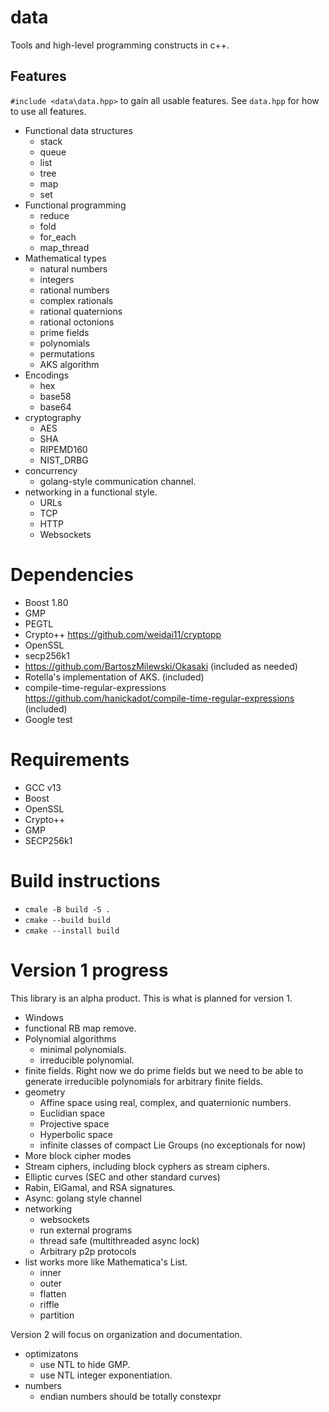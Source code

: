 # data
Tools and high-level programming constructs in c++.

## Features 

`#include <data\data.hpp>` to gain all usable features. See `data.hpp` for 
how to use all features. 

  * Functional data structures
    * stack
    * queue
    * list
    * tree
    * map
    * set
  * Functional programming
    * reduce
    * fold
    * for_each
    * map_thread
  * Mathematical types
    * natural numbers
    * integers
    * rational numbers
    * complex rationals
    * rational quaternions
    * rational octonions
    * prime fields
    * polynomials
    * permutations
    * AKS algorithm
  * Encodings
    * hex
    * base58
    * base64
  * cryptography 
    * AES
    * SHA
    * RIPEMD160
    * NIST_DRBG 
  * concurrency
    * golang-style communication channel. 
  * networking in a functional style.
    * URLs
    * TCP
    * HTTP
    * Websockets
    
# Dependencies
  * Boost 1.80
  * GMP
  * PEGTL
  * Crypto++ https://github.com/weidai11/cryptopp 
  * OpenSSL
  * secp256k1
  * https://github.com/BartoszMilewski/Okasaki (included as needed)
  * Rotella's implementation of AKS. (included)
  * compile-time-regular-expressions https://github.com/hanickadot/compile-time-regular-expressions (included)
  * Google test

# Requirements
  * GCC v13
  * Boost 
  * OpenSSL 
  * Crypto++
  * GMP 
  * SECP256k1

# Build instructions

  * `cmale -B build -S .`
  * `cmake --build build`
  * `cmake --install build`

# Version 1 progress

This library is an alpha product. This is what is planned for version 1.
  * Windows
  * functional RB map remove. 
  * Polynomial algorithms
    * minimal polynomials.
    * irreducible polynomial.
  * finite fields. Right now we do prime fields but we need to be able to 
    generate irreducible polynomials for arbitrary finite fields. 
  * geometry
    * Affine space using real, complex, and quaternionic numbers.
    * Euclidian space
    * Projective space
    * Hyperbolic space
    * infinite classes of compact Lie Groups (no exceptionals for now)
  * More block cipher modes
  * Stream ciphers, including block cyphers as stream ciphers.
  * Elliptic curves (SEC and other standard curves)
  * Rabin, ElGamal, and RSA signatures. 
  * Async: golang style channel
  * networking
    * websockets
    * run external programs
    * thread safe (multithreaded async lock)
    * Arbitrary p2p protocols
  * list works more like Mathematica's List. 
    * inner
    * outer
    * flatten
    * riffle
    * partition

Version 2 will focus on organization and documentation. 
  * optimizatons
    * use NTL to hide GMP. 
    * use NTL integer exponentiation. 
  * numbers
    * endian numbers should be totally constexpr
